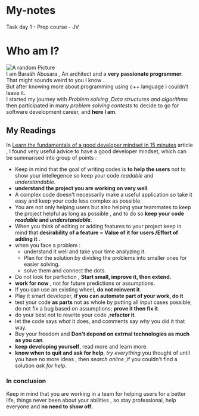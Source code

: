 # My-notes
Task day 1 - Prep course - JV 

# Who am I? 
![A random Picture](https://avatars.githubusercontent.com/u/97672188?v=4)   
I am Baraáh Abusara , An architect and a **very passionate programmer**.  
That might sounds weird to you I know ..  
But after knowing more about programming using c++ language I couldn't leave it.  
I started my journey with *Problem solving ,Data structures and algorithms* then participated in many *problem solving contests* to decide to go for software development career, and **here I am**.   

## My Readings  

In [Learn the fundamentals of a good developer mindset in 15 minutes](https://www.freecodecamp.org/news/learn-the-fundamentals-of-a-good-developer-mindset-in-15-minutes-81321ab8a682/) article , I found very useful advice to have a good developer mindset, which can be summarised into group of points :

+ Keep in mind that the goal of writing codes is **to help the users** not to show your intellegence so keep your code *readable* and *understandable*.  
+ **understand the project you are working on very well**. 
+ A complex code doesn't necessarily make a useful application so take it easy and keep your code less complex as possible. 
+ You are not only helping users but also helping your teammates to keep the project helpful as long as possible , and to do so **keep your code *readable* and *understandable***.
+ When you think of editing or adding features to your project keep in mind that **desirability of a feature = Value of it for users /Effort of adding it** . 
+ when you face a problem :  
    + understand it well and take your time analyzing it.
    + Plan for the solution by dividing the problems into smaller ones for easier solving.
    + solve them and connect the dots.
+ Do not look for perfiction , **Start small, improve it, then extend.**
+ **work for now** , not for future predictions or assumptions. 
+ If you can use an existing wheel, **do not reinvent it**. 
+ Play it smart developer, **if you can automate  part of your work, do it** 
+ test your code **as parts** not as whole by putting all input cases possible, do not fix a bug based on assumptions; **prove it then fix it**.
+ do your best not to rewrite your code ,**refactor it**. 
+ let the code says *what* it does, and comments say *why* you did it that way.
+ Buy your freedom and **Don't depend on extrnal technologies as much as you can**. 
+ **keep developing yourself**, read more and learn more.
+ **know when to quit and ask for help**, *try everything* you thought of until you have no more ideas , then *search online* ,if you couldn't find a solution *ask for help*.

### In conclusion   
Keep in mind that you are working in a team for helping users for a better life, things never been about your abilities , so stay professional, help everyone and **no need to show off.**  


